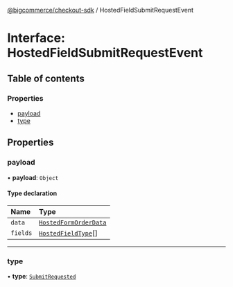 [@bigcommerce/checkout-sdk](../README.md) / HostedFieldSubmitRequestEvent

# Interface: HostedFieldSubmitRequestEvent

## Table of contents

### Properties

- [payload](HostedFieldSubmitRequestEvent.md#payload)
- [type](HostedFieldSubmitRequestEvent.md#type)

## Properties

### payload

• **payload**: `Object`

#### Type declaration

| Name | Type |
| :------ | :------ |
| `data` | [`HostedFormOrderData`](HostedFormOrderData.md) |
| `fields` | [`HostedFieldType`](../enums/HostedFieldType.md)[] |

___

### type

• **type**: [`SubmitRequested`](../enums/HostedFieldEventType.md#submitrequested)
